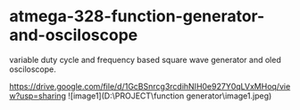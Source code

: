 # atmega-328-function-generator-and-osciloscope
variable duty cycle and frequency based square wave generator and oled osciloscope.

https://drive.google.com/file/d/1GcBSnrcg3rcdihNIH0e927Y0qLVxMHoq/view?usp=sharing
![image1](D:\PROJECT\function generator\image1.jpeg)

